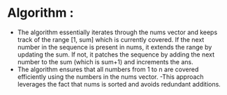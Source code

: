 # Algorithm : 
- The algorithm essentially iterates through the nums vector and keeps track of the range [1, sum] which is currently covered. If the next number in the sequence is present in nums, it extends the range by updating the sum. If not, it patches the sequence by adding the next number to the sum (which is sum+1) and increments the ans.
- The algorithm ensures that all numbers from 1 to n are covered efficiently using the numbers in the nums vector.
-This approach leverages the fact that nums is sorted and avoids redundant additions.